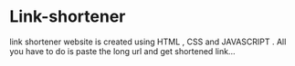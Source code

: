 # Link-shortener
link shortener website is created using HTML , CSS and JAVASCRIPT . All you have to do is paste the long url and get shortened  link...
